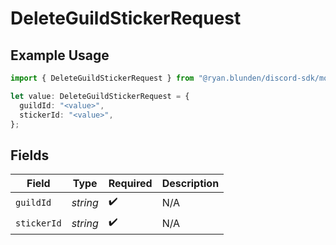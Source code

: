 # DeleteGuildStickerRequest

## Example Usage

```typescript
import { DeleteGuildStickerRequest } from "@ryan.blunden/discord-sdk/models/operations";

let value: DeleteGuildStickerRequest = {
  guildId: "<value>",
  stickerId: "<value>",
};
```

## Fields

| Field              | Type               | Required           | Description        |
| ------------------ | ------------------ | ------------------ | ------------------ |
| `guildId`          | *string*           | :heavy_check_mark: | N/A                |
| `stickerId`        | *string*           | :heavy_check_mark: | N/A                |